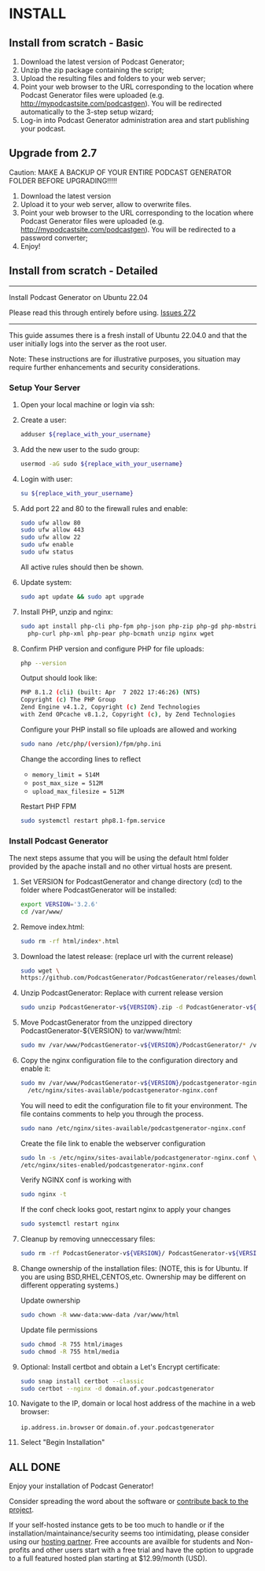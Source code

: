 # INSTALL

## Install from scratch - Basic

1. Download the latest version of Podcast Generator;
2. Unzip the zip package containing the script;
3. Upload the resulting files and folders to your web server;
4. Point your web browser to the URL corresponding to the location where
Podcast Generator files were uploaded (e.g. http://mypodcastsite.com/podcastgen).
You will be redirected automatically to the 3-step setup wizard;
5. Log-in into Podcast Generator administration area and start publishing your
podcast.

## Upgrade from 2.7

Caution: MAKE A BACKUP OF YOUR ENTIRE PODCAST GENERATOR FOLDER BEFORE UPGRADING!!!!!

1. Download the latest version
2. Upload it to your web server, allow to overwrite files.
3. Point your web browser to the URL corresponding to the location where
Podcast Generator files were uploaded (e.g. http://mypodcastsite.com/podcastgen).
You will be redirected to a password converter;
4. Enjoy!

## Install from scratch - Detailed

*******
Install Podcast Generator on Ubuntu 22.04

Please read this through entirely before using.
[Issues 272](https://github.com/PodcastGenerator/PodcastGenerator/issues/272)
*******
This guide assumes there is a fresh install of Ubuntu 22.04.0 and that the user
initially logs into the server as the root user.

Note: These instructions are for illustrative purposes, you situation may require
further enhancements and security considerations.

### Setup Your Server

1. Open your local machine or login via ssh:

2. Create a user:

    ```bash
    adduser ${replace_with_your_username}
    ```

3. Add the new user to the sudo group:

    ```bash
    usermod -aG sudo ${replace_with_your_username}
    ```

4. Login with user:

    ```bash
    su ${replace_with_your_username}
    ```

5. Add port 22 and 80 to the firewall rules and enable:

    ```bash
    sudo ufw allow 80
    sudo ufw allow 443
    sudo ufw allow 22
    sudo ufw enable
    sudo ufw status
    ```

    All active rules should then be shown.

6. Update system:

    ```bash
    sudo apt update && sudo apt upgrade
    ```

7. Install PHP, unzip and nginx:

    ```bash
    sudo apt install php-cli php-fpm php-json php-zip php-gd php-mbstring \
      php-curl php-xml php-pear php-bcmath unzip nginx wget
    ```

8. Confirm PHP version and configure PHP for file uploads:

    ```bash
    php --version
    ```

    Output should look like:

    ```bash
    PHP 8.1.2 (cli) (built: Apr  7 2022 17:46:26) (NTS)
    Copyright (c) The PHP Group
    Zend Engine v4.1.2, Copyright (c) Zend Technologies
    with Zend OPcache v8.1.2, Copyright (c), by Zend Technologies
    ```

    Configure your PHP install so file uploads are allowed and working

    ```bash
    sudo nano /etc/php/(version)/fpm/php.ini
    ```

    Change the according lines to reflect
    * `memory_limit = 514M`
    * `post_max_size = 512M`
    * `upload_max_filesize = 512M`

    Restart PHP FPM

    ```bash
    sudo systemctl restart php8.1-fpm.service
    ```

### Install Podcast Generator

The next steps assume that you will be using the default html folder provided
by the apache install and no other virtual hosts are present.

1. Set VERSION for PodcastGenerator and change directory (cd) to the folder
where PodcastGenerator will be installed:

    ```bash
    export VERSION='3.2.6'
    cd /var/www/
    ```

2. Remove index.html:

    ```bash
    sudo rm -rf html/index*.html
    ```

3. Download the latest release: (replace url with the current release)

    ```bash
    sudo wget \
    https://github.com/PodcastGenerator/PodcastGenerator/releases/download/v${VERSION}/PodcastGenerator-v${VERSION}.zip
    ```

4. Unzip PodcastGenerator: Replace with current release version

    ```bash
    sudo unzip PodcastGenerator-v${VERSION}.zip -d PodcastGenerator-v${VERSION}
    ```

5. Move PodcastGenerator from the unzipped directory PodcastGenerator-${VERSION}
to var/www/html:

    ```bash
    sudo mv /var/www/PodcastGenerator-v${VERSION}/PodcastGenerator/* /var/www/html/
    ```

6. Copy the nginx configuration file to the configuration directory and enable it:

    ```bash
    sudo mv /var/www/PodcastGenerator-v${VERSION}/podcastgenerator-nginx.conf \
      /etc/nginx/sites-available/podcastgenerator-nginx.conf
    ```

    You will need to edit the configuration file to fit your environment.
    The file contains comments to help you through the process.

    ```bash
    sudo nano /etc/nginx/sites-available/podcastgenerator-nginx.conf
    ```

    Create the file link to enable the webserver configuration

    ```bash
    sudo ln -s /etc/nginx/sites-available/podcastgenerator-nginx.conf \
    /etc/nginx/sites-enabled/podcastgenerator-nginx.conf
    ```

    Verify NGINX conf is working with

    ```bash
    sudo nginx -t
    ```

    If the conf check looks goot, restart nginx to apply your changes

    ```bash
    sudo systemctl restart nginx
    ```

7. Cleanup by removing unneccessary files:

    ```bash
    sudo rm -rf PodcastGenerator-v${VERSION}/ PodcastGenerator-v${VERSION}.zip
    ```

8. Change ownership of the installation files: (NOTE, this is for Ubuntu.
If you are using BSD,RHEL,CENTOS,etc. Ownership may be different on different
opperating systems.)

    Update ownership

    ```bash
    sudo chown -R www-data:www-data /var/www/html
    ```

    Update file permissions

    ```bash
    sudo chmod -R 755 html/images
    sudo chmod -R 755 html/media

    ```

9. Optional: Install certbot and obtain a Let's Encrypt certificate:

    ```bash
    sudo snap install certbot --classic
    sudo certbot --nginx -d domain.of.your.podcastgenerator
    ```

10. Navigate to the IP, domain or local host address of the machine in a
web browser:

    `ip.address.in.browser` or `domain.of.your.podcastgenerator`

11. Select "Begin Installation"

## ALL DONE

Enjoy your installation of Podcast Generator!

Consider spreading the word about the software or
[contribute back to the project](https://github.com/PodcastGenerator/PodcastGenerator).

If your self-hosted instance gets to be too much to handle or if the
installation/maintainance/security seems too intimidating, please consider using our
[hosting partner](https://rss.com/blog/how-to-create-an-rss-feed-for-a-podcast/).
Free accounts are availble for students and Non-profits and other users start
with a free trial and have the option to upgrade to a full featured hosted plan
starting at $12.99/month (USD).

